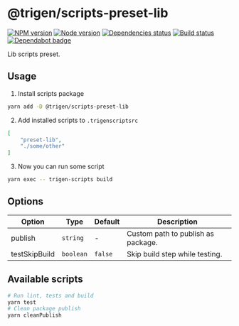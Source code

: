 # @trigen/scripts-preset-lib

[![NPM version][npm]][npm-url]
[![Node version][node]][node-url]
[![Dependencies status][deps]][deps-url]
[![Build status][build]][build-url]
[![Dependabot badge][dependabot]][dependabot-url]

[npm]: https://img.shields.io/npm/v/%40trigen/scripts-preset-lib.svg
[npm-url]: https://www.npmjs.com/package/@trigen/scripts-preset-lib

[node]: https://img.shields.io/node/v/%40trigen/scripts-preset-lib.svg
[node-url]: https://nodejs.org

[deps]: https://david-dm.org/TrigenSoftware/scripts.svg?path=packages/scripts-preset-lib
[deps-url]: https://david-dm.org/TrigenSoftware/scripts?path=packages/scripts-preset-lib

[build]: https://img.shields.io/github/workflow/status/TrigenSoftware/scripts/CI.svg
[build-url]: https://github.com/TrigenSoftware/scripts/actions

[dependabot]: https://api.dependabot.com/badges/status?host=github&repo=TrigenSoftware/scripts
[dependabot-url]: https://dependabot.com/

Lib scripts preset.

## Usage

1. Install scripts package

```bash
yarn add -D @trigen/scripts-preset-lib
```

2. Add installed scripts to `.trigenscriptsrc`

```json
[
    "preset-lib",
    "./some/other"
]
```

3. Now you can run some script

```bash
yarn exec -- trigen-scripts build
```

## Options

| Option | Type | Default | Description |
|--------|------|---------|-------------|
| publish | `string` | - | Custom path to publish as package. |
| testSkipBuild | `boolean` | `false` | Skip build step while testing. |

## Available scripts

```bash
# Run lint, tests and build
yarn test
# Clean package publish
yarn cleanPublish
```
